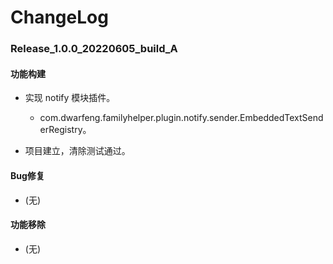 # ChangeLog

### Release_1.0.0_20220605_build_A

#### 功能构建

- 实现 notify 模块插件。
  - com.dwarfeng.familyhelper.plugin.notify.sender.EmbeddedTextSenderRegistry。

- 项目建立，清除测试通过。

#### Bug修复

- (无)

#### 功能移除

- (无)
